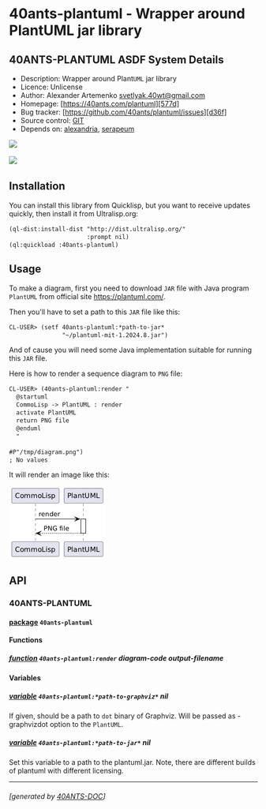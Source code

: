 <a id="x-2840ANTS-PLANTUML-DOCS-2FINDEX-3A-40README-2040ANTS-DOC-2FLOCATIVES-3ASECTION-29"></a>

# 40ants-plantuml - Wrapper around PlantUML jar library

<a id="40-ants-plantuml-asdf-system-details"></a>

## 40ANTS-PLANTUML ASDF System Details

* Description: Wrapper around Plant`UML` jar library
* Licence: Unlicense
* Author: Alexander Artemenko <svetlyak.40wt@gmail.com>
* Homepage: [https://40ants.com/plantuml][577d]
* Bug tracker: [https://github.com/40ants/plantuml/issues][d36f]
* Source control: [GIT][aa24]
* Depends on: [alexandria][8236], [serapeum][c41d]

[![](https://github-actions.40ants.com/40ants/plantuml/matrix.svg?only=ci.run-tests)][727f]

![](http://quickdocs.org/badge/40ants-plantuml.svg)

<a id="x-2840ANTS-PLANTUML-DOCS-2FINDEX-3A-3A-40INSTALLATION-2040ANTS-DOC-2FLOCATIVES-3ASECTION-29"></a>

## Installation

You can install this library from Quicklisp, but you want to receive updates quickly, then install it from Ultralisp.org:

```
(ql-dist:install-dist "http://dist.ultralisp.org/"
                      :prompt nil)
(ql:quickload :40ants-plantuml)
```
<a id="x-2840ANTS-PLANTUML-DOCS-2FINDEX-3A-3A-40USAGE-2040ANTS-DOC-2FLOCATIVES-3ASECTION-29"></a>

## Usage

To make a diagram, first you need to download `JAR` file with
Java program `PlantUML` from official site https://plantuml.com/.

Then you'll have to set a path to this `JAR` file like this:

```
CL-USER> (setf 40ants-plantuml:*path-to-jar*
               "~/plantuml-mit-1.2024.8.jar")
```
And of cause you will need some Java implementation suitable
for running this `JAR` file.

Here is how to render a sequence diagram to `PNG` file:

```
CL-USER> (40ants-plantuml:render "
  @startuml
  CommoLisp -> PlantUML : render
  activate PlantUML
  return PNG file
  @enduml
  "

#P"/tmp/diagram.png")
; No values
```
It will render an image like this:

![](docs/images/diagram.png)

<a id="x-2840ANTS-PLANTUML-DOCS-2FINDEX-3A-3A-40API-2040ANTS-DOC-2FLOCATIVES-3ASECTION-29"></a>

## API

<a id="x-2840ANTS-PLANTUML-DOCS-2FINDEX-3A-3A-4040ANTS-PLANTUML-3FPACKAGE-2040ANTS-DOC-2FLOCATIVES-3ASECTION-29"></a>

### 40ANTS-PLANTUML

<a id="x-28-23A-28-2815-29-20BASE-CHAR-20-2E-20-2240ANTS-PLANTUML-22-29-20PACKAGE-29"></a>

#### [package](8d72) `40ants-plantuml`

<a id="x-2840ANTS-PLANTUML-DOCS-2FINDEX-3A-3A-7C-4040ANTS-PLANTUML-3FFunctions-SECTION-7C-2040ANTS-DOC-2FLOCATIVES-3ASECTION-29"></a>

#### Functions

<a id="x-2840ANTS-PLANTUML-3ARENDER-20FUNCTION-29"></a>

##### [function](271c) `40ants-plantuml:render` diagram-code output-filename

<a id="x-2840ANTS-PLANTUML-DOCS-2FINDEX-3A-3A-7C-4040ANTS-PLANTUML-3FVariables-SECTION-7C-2040ANTS-DOC-2FLOCATIVES-3ASECTION-29"></a>

#### Variables

<a id="x-2840ANTS-PLANTUML-3A-2APATH-TO-GRAPHVIZ-2A-20-28VARIABLE-29-29"></a>

##### [variable](1912) `40ants-plantuml:*path-to-graphviz*` nil

If given, should be a path to `dot` binary of Graphviz. Will be passed as -graphvizdot option to the `PlantUML`.

<a id="x-2840ANTS-PLANTUML-3A-2APATH-TO-JAR-2A-20-28VARIABLE-29-29"></a>

##### [variable](7f65) `40ants-plantuml:*path-to-jar*` nil

Set this variable to a path to the plantuml.jar. Note, there are different builds of plantuml with different licensing.


[577d]: https://40ants.com/plantuml
[aa24]: https://github.com/40ants/plantuml
[727f]: https://github.com/40ants/plantuml/actions
[8d72]: https://github.com/40ants/plantuml/blob/10ce41fbf1e9696fbcfc4387fc6bfaa176922469/src/core.lisp#L1
[7f65]: https://github.com/40ants/plantuml/blob/10ce41fbf1e9696fbcfc4387fc6bfaa176922469/src/core.lisp#L17
[1912]: https://github.com/40ants/plantuml/blob/10ce41fbf1e9696fbcfc4387fc6bfaa176922469/src/core.lisp#L22
[271c]: https://github.com/40ants/plantuml/blob/10ce41fbf1e9696fbcfc4387fc6bfaa176922469/src/core.lisp#L46
[d36f]: https://github.com/40ants/plantuml/issues
[8236]: https://quickdocs.org/alexandria
[c41d]: https://quickdocs.org/serapeum

* * *
###### [generated by [40ANTS-DOC](https://40ants.com/doc/)]
